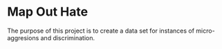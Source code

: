 # Map Out Hate

The purpose of this project is to create a data set for instances of micro-aggresions and discrimination. 
